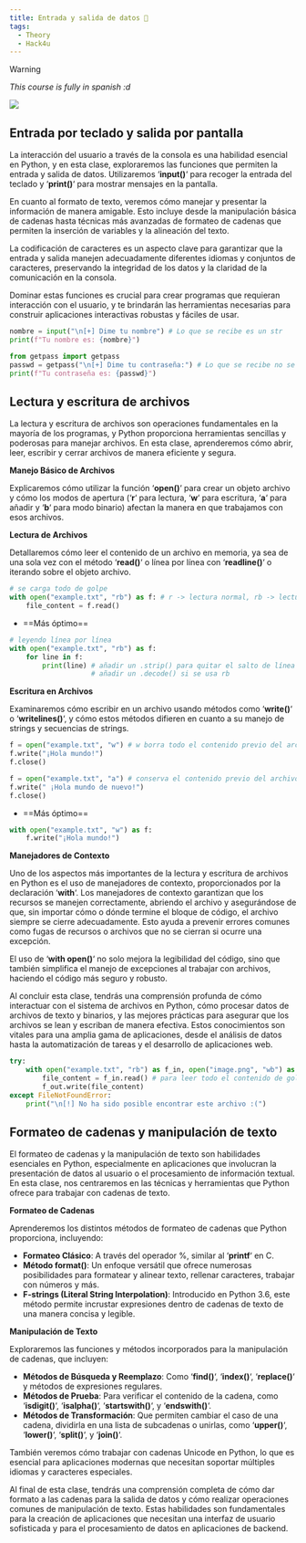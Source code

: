 ```yaml
---
title: Entrada y salida de datos 🥝
tags:
  - Theory
  - Hack4u
---
```

>[!Warning]
>*This course is fully in spanish :d*

![](Pasted%20image%2020240826120138.png)

## Entrada por teclado y salida por pantalla

La interacción del usuario a través de la consola es una habilidad esencial en Python, y en esta clase, exploraremos las funciones que permiten la entrada y salida de datos. Utilizaremos ‘**input()**‘ para recoger la entrada del teclado y ‘**print()**‘ para mostrar mensajes en la pantalla.

En cuanto al formato de texto, veremos cómo manejar y presentar la información de manera amigable. Esto incluye desde la manipulación básica de cadenas hasta técnicas más avanzadas de formateo de cadenas que permiten la inserción de variables y la alineación del texto.

La codificación de caracteres es un aspecto clave para garantizar que la entrada y salida manejen adecuadamente diferentes idiomas y conjuntos de caracteres, preservando la integridad de los datos y la claridad de la comunicación en la consola.

Dominar estas funciones es crucial para crear programas que requieran interacción con el usuario, y te brindarán las herramientas necesarias para construir aplicaciones interactivas robustas y fáciles de usar.

```python
nombre = input("\n[+] Dime tu nombre") # Lo que se recibe es un str
print(f"Tu nombre es: {nombre}")
```

```python
from getpass import getpass
passwd = getpass("\n[+] Dime tu contraseña:") # Lo que se recibe no se ve mientras se introduce
print(f"Tu contraseña es: {passwd}")
```

## Lectura y escritura de archivos

La lectura y escritura de archivos son operaciones fundamentales en la mayoría de los programas, y Python proporciona herramientas sencillas y poderosas para manejar archivos. En esta clase, aprenderemos cómo abrir, leer, escribir y cerrar archivos de manera eficiente y segura.

**Manejo Básico de Archivos**

Explicaremos cómo utilizar la función ‘**open()**‘ para crear un objeto archivo y cómo los modos de apertura (‘**r**‘ para lectura, ‘**w**‘ para escritura, ‘**a**‘ para añadir y ‘**b**‘ para modo binario) afectan la manera en que trabajamos con esos archivos.

**Lectura de Archivos**

Detallaremos cómo leer el contenido de un archivo en memoria, ya sea de una sola vez con el método ‘**read()**‘ o línea por línea con ‘**readline()**‘ o iterando sobre el objeto archivo.

```python
# se carga todo de golpe
with open("example.txt", "rb") as f: # r -> lectura normal, rb -> lectura para caracteres especiales
	file_content = f.read()
```

- ==Más óptimo==

```python
# leyendo línea por línea
with open("example.txt", "rb") as f:
	for line in f:
		print(line) # añadir un .strip() para quitar el salto de línea final
					# añadir un .decode() si se usa rb
```

**Escritura en Archivos**

Examinaremos cómo escribir en un archivo usando métodos como ‘**write()**‘ o ‘**writelines()**‘, y cómo estos métodos difieren en cuanto a su manejo de strings y secuencias de strings.

```python
f = open("example.txt", "w") # w borra todo el contenido previo del archivo
f.write("¡Hola mundo!")
f.close()
```

```python
f = open("example.txt", "a") # conserva el contenido previo del archivo y lo añade justo después
f.write(" ¡Hola mundo de nuevo!")
f.close()
```

- ==Más óptimo==

```python
with open("example.txt", "w") as f:
	f.write("¡Hola mundo!")
```

**Manejadores de Contexto**

Uno de los aspectos más importantes de la lectura y escritura de archivos en Python es el uso de manejadores de contexto, proporcionados por la declaración ‘**with**‘. Los manejadores de contexto garantizan que los recursos se manejen correctamente, abriendo el archivo y asegurándose de que, sin importar cómo o dónde termine el bloque de código, el archivo siempre se cierre adecuadamente. Esto ayuda a prevenir errores comunes como fugas de recursos o archivos que no se cierran si ocurre una excepción.

El uso de ‘**with open()**‘ no solo mejora la legibilidad del código, sino que también simplifica el manejo de excepciones al trabajar con archivos, haciendo el código más seguro y robusto.

Al concluir esta clase, tendrás una comprensión profunda de cómo interactuar con el sistema de archivos en Python, cómo procesar datos de archivos de texto y binarios, y las mejores prácticas para asegurar que los archivos se lean y escriban de manera efectiva. Estos conocimientos son vitales para una amplia gama de aplicaciones, desde el análisis de datos hasta la automatización de tareas y el desarrollo de aplicaciones web.

```python
try:
	with open("example.txt", "rb") as f_in, open("image.png", "wb") as f_out:
		file_content = f_in.read() # para leer todo el contenido de golpe
		f_out.write(file_content)
except FileNotFoundError:
	print("\n[!] No ha sido posible encontrar este archivo :(")
```

## Formateo de cadenas y manipulación de texto

El formateo de cadenas y la manipulación de texto son habilidades esenciales en Python, especialmente en aplicaciones que involucran la presentación de datos al usuario o el procesamiento de información textual. En esta clase, nos centraremos en las técnicas y herramientas que Python ofrece para trabajar con cadenas de texto.

**Formateo de Cadenas**

Aprenderemos los distintos métodos de formateo de cadenas que Python proporciona, incluyendo:

- **Formateo Clásico**: A través del operador %, similar al ‘**printf**‘ en C.
- **Método format()**: Un enfoque versátil que ofrece numerosas posibilidades para formatear y alinear texto, rellenar caracteres, trabajar con números y más.
- **F-strings (Literal String Interpolation)**: Introducido en Python 3.6, este método permite incrustar expresiones dentro de cadenas de texto de una manera concisa y legible.

**Manipulación de Texto**

Exploraremos las funciones y métodos incorporados para la manipulación de cadenas, que incluyen:

- **Métodos de Búsqueda y Reemplazo**: Como ‘**find()**‘, ‘**index()**‘, ‘**replace()**‘ y métodos de expresiones regulares.
- **Métodos de Prueba**: Para verificar el contenido de la cadena, como ‘**isdigit()**‘, ‘**isalpha()**‘, ‘**startswith()**‘, y ‘**endswith()**‘.
- **Métodos de Transformación**: Que permiten cambiar el caso de una cadena, dividirla en una lista de subcadenas o unirlas, como ‘**upper()**‘, ‘**lower()**‘, ‘**split()**‘, y ‘**join()**‘.

También veremos cómo trabajar con cadenas Unicode en Python, lo que es esencial para aplicaciones modernas que necesitan soportar múltiples idiomas y caracteres especiales.

Al final de esta clase, tendrás una comprensión completa de cómo dar formato a las cadenas para la salida de datos y cómo realizar operaciones comunes de manipulación de texto. Estas habilidades son fundamentales para la creación de aplicaciones que necesitan una interfaz de usuario sofisticada y para el procesamiento de datos en aplicaciones de backend.